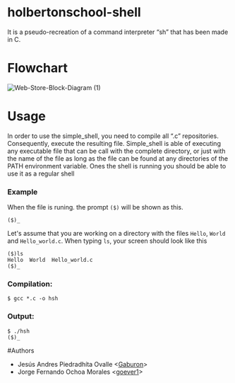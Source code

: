 # holbertonschool-shell
It is a pseudo-recreation of a command interpreter “sh” that has been made in C.

# Flowchart
 
![Web-Store-Block-Diagram (1)](https://user-images.githubusercontent.com/30449167/234930599-608d0c73-ac0c-458c-8066-2052de7a79ff.jpg)

# Usage
In order to use the simple_shell, you need to compile all “.c” repositories. Consequently, execute the resulting file.
Simple_shell is able of executing any executable file that can be call with the complete directory, or just with the name of the file as long as the file can be found at any directories of the PATH environment variable.
Ones the shell is running you should be able to use it as a regular shell

### Example
When the file is runing. the prompt `($)` will be shown as this.
```
($)_
```
Let's assume that you are working on a directory with the files `Hello`, `World` and `Hello_world.c`. When typing `ls`, your screen should look like this
```
($)ls
Hello  World  Hello_world.c
($)_
```

### Compilation:
```
$ gcc *.c -o hsh
```

### Output:
```
$ ./hsh
($)_
```
#Authors
* Jesús Andres Piedradhíta Ovalle <[Gaburon](https://github.com/Gaburon)>
* Jorge Fernando Ochoa Morales <[goever1](https://github.com/goever1)>
